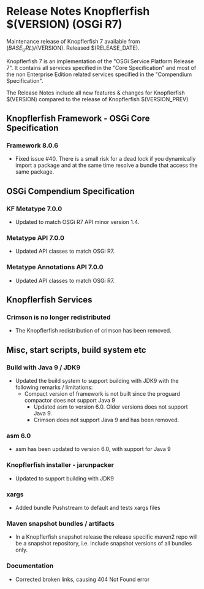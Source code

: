 Release Notes Knopflerfish $(VERSION) (OSGi R7)
======================================================================

Maintenance release of Knopflerfish 7 available from
$(BASE_URL)/$(VERSION). Released $(RELEASE_DATE).

Knopflerfish 7 is an implementation of the "OSGi Service Platform
Release 7". It contains all services specified in the "Core
Specification" and most of the non Enterprise Edition related
services specified in the "Compendium Specification".

The Release Notes include all new features & changes for
Knopflerfish $(VERSION) compared to the release of Knopflerfish
$(VERSION_PREV)

Knopflerfish Framework - OSGi Core Specification
----------------------------------------------------------------------

### Framework 8.0.6

* Fixed issue #40. There is a small risk for a dead lock if you
  dynamically import a package and at the same time resolve a bundle
  that access the same package.

OSGi Compendium Specification
----------------------------------------------------------------------

### KF Metatype 7.0.0

* Updated to match OSGi R7 API minor version 1.4.

### Metatype API 7.0.0

* Updated API classes to match OSGi R7.

### Metatype Annotations API 7.0.0

* Updated API classes to match OSGi R7.

Knopflerfish Services
----------------------------------------------------------------------

### Crimson is no longer redistributed

* The Knopflerfish redistribution of crimson has been removed.



Misc, start scripts, build system etc 
----------------------------------------------------------------------

### Build with Java 9 / JDK9

* Updated the build system to support building with JDK9 with the following
  remarks / limitations:
    - Compact version of framework is not built since the proguard compactor
      does not support Java 9
      - Updated asm to version 6.0. Older versions does not support Java 9.
      - Crimson does not support Java 9 and has been removed.
  
### asm 6.0

* asm has been updated to version 6.0, with support for Java 9

### Knopflerfish installer - jarunpacker

* Updated to support building with JDK9

### xargs

* Added bundle Pushstream to default and tests xargs files

### Maven snapshot bundles / artifacts

* In a Knopflerfish snapshot release the release specific maven2 repo
  will be a snapshot repository, i.e. include snapshot versions of
  all bundles only.

### Documentation

* Corrected broken links, causing 404 Not Found error
